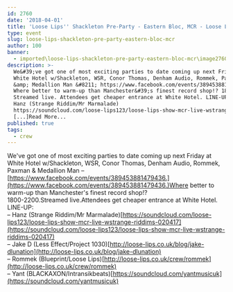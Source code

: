 ```yaml
---
id: 2760
date: '2018-04-01'
title: 'Loose Lips'' Shackleton Pre-Party - Eastern Bloc, MCR - Loose Lips'
type: event
slug: loose-lips-shackleton-pre-party-eastern-bloc-mcr
author: 100
banner:
  - imported\loose-lips-shackleton-pre-party-eastern-bloc-mcr\image2760.jpeg
description: >-
  We&#39;ve got one of most exciting parties to date coming up next Friday at
  White Hotel w/Shackleton, WSR, Conor Thomas, Denham Audio, Rommek, Paxman
  &amp; Medallion Man &#8211; https://www.facebook.com/events/389453881479436.
  Where better to warm-up than Manchester&#39;s finest record shop!? 1800-2200.
  Streamed live. Attendees get cheaper entrance at White Hotel. LINE-UP: &#8211;
  Hanz (Strange Riddim/Mr Marmalade)
  https://soundcloud.com/loose-lips123/loose-lips-show-mcr-live-wstrange-riddims-020417
  [...]Read More...
published: true
tags:
  - crew
---
```

We've got one of most exciting parties to date coming up next Friday at White Hotel w/Shackleton, WSR, Conor Thomas, Denham Audio, Rommek, Paxman & Medallion Man – [https://www.facebook.com/events/389453881479436.](https://www.facebook.com/events/389453881479436.)Where better to warm-up than Manchester's finest record shop!?  
1800-2200.Streamed live.Attendees get cheaper entrance at White Hotel.  
LINE-UP:  
– Hanz (Strange Riddim/Mr Marmalade)[https://soundcloud.com/loose-lips123/loose-lips-show-mcr-live-wstrange-riddims-020417](https://soundcloud.com/loose-lips123/loose-lips-show-mcr-live-wstrange-riddims-020417)  
– Jake D (Less Effect/Project 1030)[http://loose-lips.co.uk/blog/jake-dlunation](http://loose-lips.co.uk/blog/jake-dlunation)  
– Rommek (Blueprint/Loose Lips)[http://loose-lips.co.uk/crew/rommek](http://loose-lips.co.uk/crew/rommek)  
– Yant (BLACKAXON/Intransikbeats)[https://soundcloud.com/yantmusicuk](https://soundcloud.com/yantmusicuk)